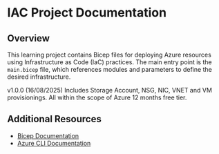 # IAC Project Documentation

## Overview
This learning project contains Bicep files for deploying Azure resources using Infrastructure as Code (IaC) practices. The main entry point is the `main.bicep` file, which references modules and parameters to define the desired infrastructure.

v1.0.0 (16/08/2025)
Includes Storage Account, NSG, NIC, VNET and VM provisionings. All within the scope of Azure 12 months free tier.

## Additional Resources
- [Bicep Documentation](https://docs.microsoft.com/en-us/azure/azure-resource-manager/bicep/overview)
- [Azure CLI Documentation](https://docs.microsoft.com/en-us/cli/azure/)

